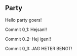 ## Party

Hello party goers!

Commit 0_1:
Hejsan!!

Commit 0_2:
Hej igen!!

Commit 0_3:
JAG HETER BENGT!